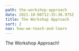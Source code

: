 ```yaml
---
path: the-workshop-approach
date: 2021-10-06T12:35:38.975Z
title: The Workshop Approach
sort: 2
nav: how-we-teach-and-learn
---
```


The Workshop Approach!
